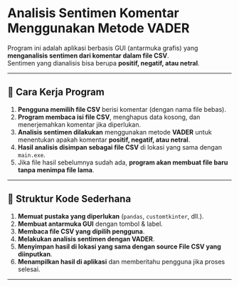 #  Analisis Sentimen Komentar Menggunakan Metode VADER

Program ini adalah aplikasi berbasis GUI (antarmuka grafis) yang **menganalisis sentimen dari komentar dalam file CSV**.  
Sentimen yang dianalisis bisa berupa **positif, negatif, atau netral**.

---

## 🔹 Cara Kerja Program
1. **Pengguna memilih file CSV** berisi komentar (dengan nama file bebas).
2. **Program membaca isi file CSV**, menghapus data kosong, dan menerjemahkan komentar jika diperlukan.
3. **Analisis sentimen dilakukan** menggunakan metode **VADER** untuk menentukan apakah komentar **positif, negatif, atau netral**.
4. **Hasil analisis disimpan sebagai file CSV** di lokasi yang sama dengan `main.exe`.
5. Jika file hasil sebelumnya sudah ada, **program akan membuat file baru tanpa menimpa file lama**.

---


## 🔹 Struktur Kode Sederhana
1. **Memuat pustaka yang diperlukan** (`pandas`, `customtkinter`, dll.).
2. **Membuat antarmuka GUI** dengan tombol & label.
3. **Membaca file CSV yang dipilih pengguna**.
4. **Melakukan analisis sentimen dengan VADER**.
5. **Menyimpan hasil di lokasi yang sama dengan source File CSV yang diinputkan**.
6. **Menampilkan hasil di aplikasi** dan memberitahu pengguna jika proses selesai.

---


